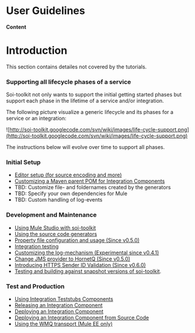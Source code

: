 # User Guidelines #

**Content**


# Introduction #

This section contains detailes not covered by the tutorials.

### Supporting all lifecycle phases of a service ###

Soi-toolkit not only wants to support the initial getting started phases but support each phase in the lifetime of a service and/or integration.

The following picture visualize a generic lifecycle and its phases for a service or an integration:

![http://soi-toolkit.googlecode.com/svn/wiki/images/life-cycle-support.png](http://soi-toolkit.googlecode.com/svn/wiki/images/life-cycle-support.png)

The instructions below will evolve over time to support all phases.

### Initial Setup ###
  * [Editor setup (for source encoding and more)](UG_EditorSetup.md)
  * [Customizing a Maven parent POM for Integration Components](UG_CustomMavenParentPom.md)
  * TBD: Customize file- and foldernames created by the generators
  * TBD: Specify your own dependencies for Mule
  * TBD: Custom handling of log-events

### Development and Maintenance ###
  * [Using Mule Studio with soi-toolkit](UG_UsingMuleStudio.md)
  * [Using the source code generators](UG_UsingGenerators.md)
  * [Property file configuration and usage (Since v0.5.0)](UG_PropertyFile.md)
  * [Integration testing](UG_IntegrationTesting.md)
  * [Customizing the log-mechanism (Experimental since v0.4.1)](UG_CustomizeLogging.md)
  * [Change JMS provider to HornetQ (Since v0.5.0)](UG_ChangeJmsProviderToHornetQ.md)
  * [Introducing HTTPS Sender ID Validation (Since v0.6.0)](UG_IntroducingHttpsSenderIdValidation.md)
  * [Testing and building against snapshot versions of soi-toolkit](DG_TestingSnapshotVersions.md).


### Test and Production ###
  * [Using Integration Teststubs Components](UG_UsingIntegrationTeststubsComponent.md)
  * [Releasing an Integration Component](UG_ReleasingAnIntegrationComponent.md)
  * [Deploying an Integration Component](UG_DeployIntegrationComponents.md)
  * [Deploying an Integration Component from Source Code](UG_DeployIntegrationComponentsFromSource.md)
  * [Using the WMQ transport (Mule EE only)](UG_WmqTransport.md)